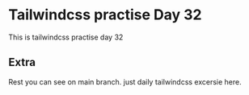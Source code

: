 # Tailwindcss practise Day 32

This is tailwindcss practise day 32

## Extra

Rest you can see on main branch. just daily tailwindcss excersie here.
